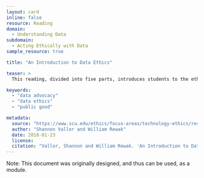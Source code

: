 ```yaml
---
layout: card
inline: false
resource: Reading
domain:
  - Understanding Data
subdomain:
  - Acting Ethically with Data
sample_resource: true

title: "An Introduction to Data Ethics"

teaser: >
  This reading, divided into five parts, introduces students to the ethics of data practice and includes discussions about data benefits and harms; challenges and obligations of ethical data practice; and ethical frameworks and best practices for data practitioners.  

keywords:
  - "data advocacy"
  - "data ethics"
  - "public good"

metadata:
  source: "https://www.scu.edu/ethics/focus-areas/technology-ethics/resources/an-introduction-to-data-ethics/"
  author: "Shannon Vallor and William Rewak"
  date: 2018-01-23
  license: 
  citation: "Vallor, Shannon and William Rewak. 'An Introduction to Data Ethics.' Markkula Center for Applied Ethics. https://www.scu.edu/ethics/focus-areas/technology-ethics/resources/an-introduction-to-data-ethics/." 
---
```

Note: This document was originally designed, and thus can be used, as a module. 
